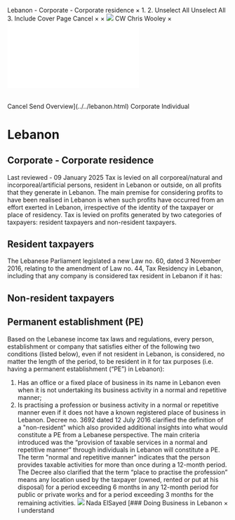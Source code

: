 Lebanon - Corporate - Corporate residence
×
1.
2.
Unselect All
Unselect All
3.
Include Cover Page
Cancel
×
×
![](../../-/media/world-wide-tax-summaries/attachments/global---chris-wooley.ashx%3Frev=ac5e5f3223b34096b1afc2a6009c7320&revision=ac5e5f32-23b3-4096-b1af-c2a6009c7320&hash=859B7ADC84DC2CBEC9760E9E6EE7DE6D0A8BFCDF)
CW
Chris Wooley
×
![](corporate-residence.html)
######
Cancel
Send
Overview](../../lebanon.html)
Corporate
Individual
# Lebanon
## Corporate - Corporate residence
Last reviewed - 09 January 2025
Tax is levied on all corporeal/natural and incorporeal/artificial persons, resident in Lebanon or outside, on all profits that they generate in Lebanon. The main premise for considering profits to have been realised in Lebanon is when such profits have occurred from an effort exerted in Lebanon, irrespective of the identity of the taxpayer or place of residency.
Tax is levied on profits generated by two categories of taxpayers: resident taxpayers and non-resident taxpayers.
## Resident taxpayers
The Lebanese Parliament legislated a new Law no. 60, dated 3 November 2016, relating to the amendment of Law no. 44, Tax Residency in Lebanon, including that any company is considered tax resident in Lebanon if it has:
## Non-resident taxpayers
## Permanent establishment (PE)
Based on the Lebanese income tax laws and regulations, every person, establishment or company that satisfies either of the following two conditions (listed below), even if not resident in Lebanon, is considered, no matter the length of the period, to be resident in it for tax purposes (i.e. having a permanent establishment (“PE”) in Lebanon):
1. Has an office or a fixed place of business in its name in Lebanon even when it is not undertaking its business activity in a normal and repetitive manner;
2. Is practising a profession or business activity in a normal or repetitive manner even if it does not have a known registered place of business in Lebanon.
Decree no. 3692 dated 12 July 2016 clarified the definition of a "non-resident" which also provided additional insights into what would constitute a PE from a Lebanese perspective. The main criteria introduced was the “provision of taxable services in a normal and repetitive manner” through individuals in Lebanon will constitute a PE. The term "normal and repetitive manner" indicates that the person provides taxable activities for more than once during a 12-month period.
The Decree also clarified that the term “place to practise the profession” means any location used by the taxpayer (owned, rented or put at his disposal) for a period exceeding 6 months in any 12-month period for public or private works and for a period exceeding 3 months for the remaining activities.
![](../../-/media/world-wide-tax-summaries/attachments/lebanon---nadaelsayed.ashx%3Frev=a44191e17bdd448387370d6202f9b13f&revision=a44191e1-7bdd-4483-8737-0d6202f9b13f&hash=D875F986376D33C5295B269AEFCBB84BBCA8D1A0)
Nada ElSayed
[### Doing Business in Lebanon
×
I understand